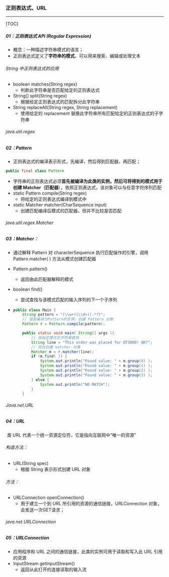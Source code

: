### 正则表达式、URL

------

[TOC]

##### 01：正则表达式 API (Regular Expression)

- 概念：一种描述字符串模式的语言；
- 正则表达式定义了**字符串的模式**，可以用来搜索、编辑或处理文本

###### String 中正则表达式的应用

- boolean matches(String regex) 
  - 判断此字符串是否匹配给定的正则表达式
- String[] split(String regex) 
  - 根据给定正则表达式的匹配拆分此字符串 
- String replaceAll(String regex, String replacement) 
  - 使用给定的 replacement 替换此字符串所有匹配给定的正则表达式的子字符串 

###### java.util.regex

##### 02：Pattern 

- 正则表达式的编译表示形式，先编译，然后得到匹配器，再匹配；


```java
public final class Pattern
```

- 字符串的正则表达式必须**首先被编译为此类的实例，然后可将得到的模式用于创建 Matcher（匹配器**），依照正则表达式，该对象可以与任意字符序列匹配
- static Pattern compile(String regex) 
  - 将给定的正则表达式编译到模式中
- static Matcher matcher(CharSequence input) 
  - 创建匹配编译后模式的匹配器，但并不比较是否匹配

###### java.util.regex.Matcher

##### 03：Matcher：

- 通过解释 Pattern 对 characterSequence 执行匹配操作的引擎，调用Pattern.matcher( ) 方法从模式创建匹配器
- Pattern pattern() 
  - 返回由此匹配器解释的模式

- boolean find() 
  - 尝试查找与该模式匹配的输入序列的下一个子序列

- ```java
  public class Main {
      String pattern = "(\\w+)(\\d+)(.*?)";
      // 提前编译为Pattern的实例，创建 Pattern 对象
      Pattern r = Pattern.compile(pattern);
  
      public static void main( String[] args ){
          // 按指定模式在字符串查找
          String line = "This order was placed for QT3000! OK?";
          // 现在创建 matcher 对象
          Matcher m = r.matcher(line);
          if (m.find( )) {
              System.out.println("Found value: " + m.group(0) );
              System.out.println("Found value: " + m.group(1) );
              System.out.println("Found value: " + m.group(2) );
              System.out.println("Found value: " + m.group(3) ); 
          } else {
              System.out.println("NO MATCH");
          }
      }
  ```

###### Java.net.URL

##### 04：URL

​	类 URL 代表一个统一资源定位符，它是指向互联网中“唯一的资源”

###### 构造方法：

- URL(String spec) 
  - 根据 String 表示形式创建 URL 对象

###### 方法：

- URLConnection openConnection() 
  - 用于建立一个到 URL 所引用的资源的通信链接，URLConnection 对象，会发送一次GET请求；

###### java.net.URLConnection

##### 05：URLConnection  

- 应用程序和 URL 之间的通信链接，此类的实例可用于读取和写入此 URL 引用的资源
- InputStream getInputStream() 
  - 返回从此打开的连接读取的输入流
    	

